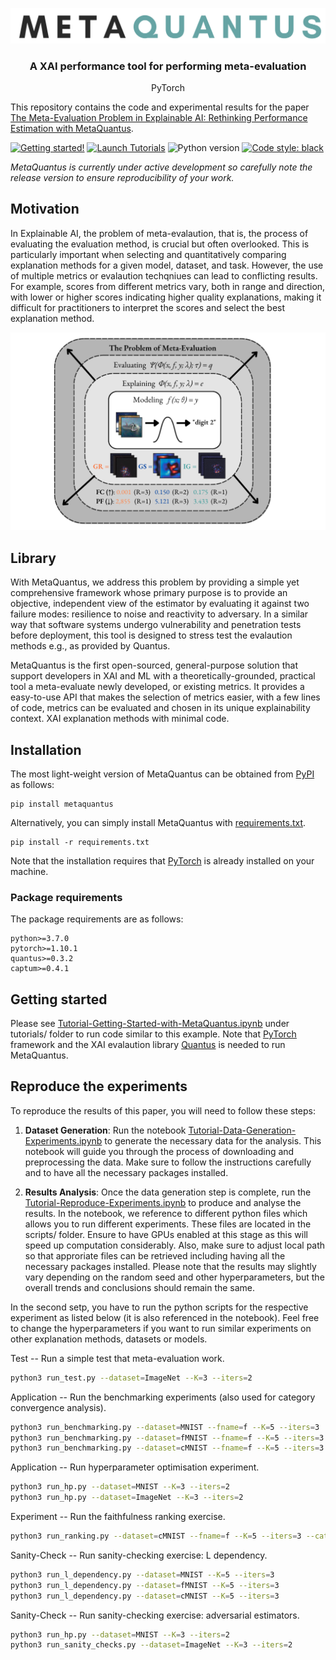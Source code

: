 <p align="center">
  <img width="650" src="https://github.com/annahedstroem/MetaQuantus/blob/main/logo.png?raw=true">
</p>
<!--<h1 align="center"><b>MetaQuantus</b></h1>-->
<h3 align="center"><b>A XAI performance tool for performing meta-evaluation</b></h3>
<p align="center">
  PyTorch
  
  This repository contains the code and experimental results for the paper [The Meta-Evaluation Problem in Explainable AI: Rethinking Performance Estimation with MetaQuantus](anonymous). 

[![Getting started!](https://colab.research.google.com/assets/colab-badge.svg)](anonymous)
[![Launch Tutorials](https://mybinder.org/badge_logo.svg)](anonymous)
![Python version](https://img.shields.io/badge/python-3.7%20%7C%203.8%20%7C%203.9-blue.svg)
[![Code style: black](https://img.shields.io/badge/code%20style-black-000000.svg)](https://github.com/psf/black)
<!--[![Python package](https://github.com/understandable-machine-intelligence-lab/Quantus/actions/workflows/python-package.yml/badge.svg)](https://github.com/understandable-machine-intelligence-lab/Quantus/actions/workflows/python-package.yml)-->
<!--[![PyPI version](https://badge.fury.io/py/metaquantus.svg)](https://badge.fury.io/py/metaquantus)-->

_MetaQuantus is currently under active development so carefully note the release version to ensure reproducibility of your work._

## Motivation

In Explainable AI, the problem of meta-evalaution, that is, the process of evaluating the evaluation method, is crucial but often overlooked. This is particularly important when selecting and quantitatively comparing explanation methods for a given model, dataset, and task. However, the use of multiple metrics or evalaution techqniues can lead to conflicting results. For example, scores from different metrics vary, both in range and direction, with lower or higher scores indicating higher quality explanations, making it difficult for practitioners to interpret the scores and select the best explanation method. 

</p>
<p align="center">
  <img width="600" src="https://github.com/annahedstroem/MetaQuantus/blob/main/fig1-cmnist.png?raw=true">
</p>

## Library

With MetaQuantus, we address this problem by providing a simple yet comprehensive framework whose primary purpose is to provide an objective, independent view of the estimator by evaluating it against two failure modes: resilience to noise and reactivity to adversary. In a similar way that software systems undergo vulnerability and penetration tests before deployment, this tool is designed to stress test the evalaution methods e.g., as provided by Quantus.

MetaQuantus is the first open-sourced, general-purpose solution that support developers in XAI and ML with a theoretically-grounded, practical tool a meta-evaluate newly developed, or existing metrics. It provides a easy-to-use API that makes the selection of metrics easier, with a few lines of code, metrics can be evaluated and chosen in its unique explainability context. XAI explanation methods with minimal code.

## Installation

The most light-weight version of MetaQuantus can be obtained from [PyPI](https://pypi.org/project/metaquantus/) as follows:

```setup
pip install metaquantus
```

Alternatively, you can simply install MetaQuantus with [requirements.txt](https://github.com/understandable-machine-intelligence-lab/Quantus/blob/main/requirements.txt).

```setup
pip install -r requirements.txt
```

Note that the installation requires that [PyTorch](https://pytorch.org/) is already installed on your machine.

### Package requirements

The package requirements are as follows:
```
python>=3.7.0
pytorch>=1.10.1
quantus>=0.3.2
captum>=0.4.1
```

## Getting started

Please see [
Tutorial-Getting-Started-with-MetaQuantus.ipynb](anonymous) under tutorials/ folder to run code similar to this example. Note that [PyTorch](https://pytorch.org/) framework and the XAI evalaution library [Quantus](https://github.com/understandable-machine-intelligence-lab/Quantus) is needed to run MetaQuantus. 

## Reproduce the experiments

To reproduce the results of this paper, you will need to follow these steps:

1. **Dataset Generation**: Run the notebook [
Tutorial-Data-Generation-Experiments.ipynb](anonymous) to generate the necessary data for the analysis. This notebook will guide you through the process of downloading and preprocessing the data. Make sure to follow the instructions carefully and to have all the necessary packages installed.

2. **Results Analysis**: Once the data generation step is complete, run the [Tutorial-Reproduce-Experiments.ipynb](anonymous) to produce and analyse the results. In the notebook, we reference to different python files which allows you to run different experiments. These files are located in the scripts/ folder. Ensure to have GPUs enabled at this stage as this will speed up computation considerably. Also, make sure to adjust local path so that approriate files can be retrieved including having all the necessary packages installed. Please note that the results may slightly vary depending on the random seed and other hyperparameters, but the overall trends and conclusions should remain the same.

In the second setp, you have to run the python scripts for the respective experiment as listed below (it is also referenced in the notebook). Feel free to change the hyperparameters if you want to run similar experiments on other explanation methods, datasets or models. 

Test -- Run a simple test that meta-evaluation work.
```bash
python3 run_test.py --dataset=ImageNet --K=3 --iters=2
```

Application -- Run the benchmarking experiments (also used for category convergence analysis).
```bash
python3 run_benchmarking.py --dataset=MNIST --fname=f --K=5 --iters=3
python3 run_benchmarking.py --dataset=fMNIST --fname=f --K=5 --iters=3
python3 run_benchmarking.py --dataset=cMNIST --fname=f --K=5 --iters=3
```

Application -- Run hyperparameter optimisation experiment.
```bash
python3 run_hp.py --dataset=MNIST --K=3 --iters=2
python3 run_hp.py --dataset=ImageNet --K=3 --iters=2
```

Experiment -- Run the faithfulness ranking exercise.
```bash
python3 run_ranking.py --dataset=cMNIST --fname=f --K=5 --iters=3 --category=Faithfulness
```

Sanity-Check -- Run sanity-checking exercise: L dependency.
```bash
python3 run_l_dependency.py --dataset=MNIST --K=5 --iters=3
python3 run_l_dependency.py --dataset=fMNIST --K=5 --iters=3
python3 run_l_dependency.py --dataset=cMNIST --K=5 --iters=3
```

Sanity-Check -- Run sanity-checking exercise: adversarial estimators.
```bash
python3 run_hp.py --dataset=MNIST --K=3 --iters=2
python3 run_sanity_checks.py --dataset=ImageNet --K=3 --iters=2
```

